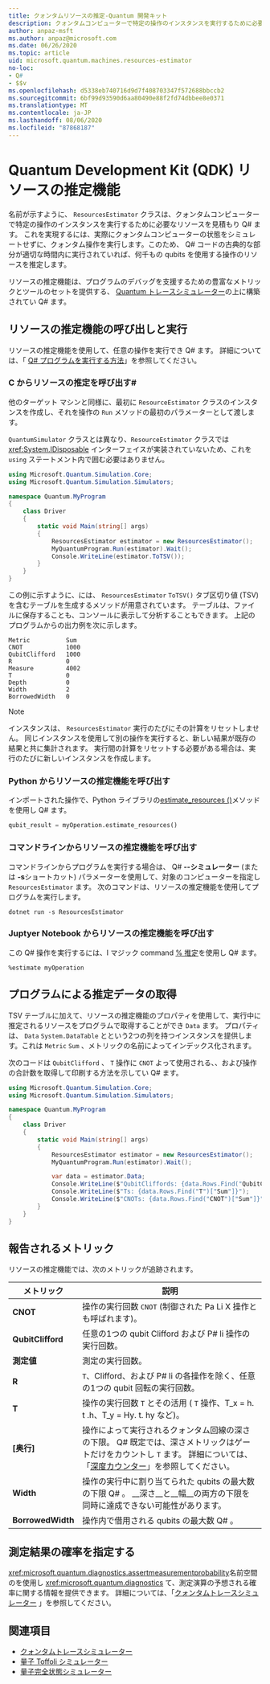 ```yaml
---
title: クォンタムリソースの推定-Quantum 開発キット
description: クォンタムコンピューターで特定の操作のインスタンスを実行するために必要なリソースを推定する、Microsoft QDK リソースの推定機能について説明し Q# ます。
author: anpaz-msft
ms.author: anpaz@microsoft.com
ms.date: 06/26/2020
ms.topic: article
uid: microsoft.quantum.machines.resources-estimator
no-loc:
- Q#
- $$v
ms.openlocfilehash: d5338eb740716d9d7f408703347f572688bbccb2
ms.sourcegitcommit: 6bf99d93590d6aa80490e88f2fd74dbbee8e0371
ms.translationtype: MT
ms.contentlocale: ja-JP
ms.lasthandoff: 08/06/2020
ms.locfileid: "87868187"
---
```

# <a name="quantum-development-kit-qdk-resources-estimator"></a>Quantum Development Kit (QDK) リソースの推定機能

名前が示すように、 `ResourcesEstimator` クラスは、クォンタムコンピューターで特定の操作のインスタンスを実行するために必要なリソースを見積もり Q# ます。 これを実現するには、実際にクォンタムコンピューターの状態をシミュレートせずに、クォンタム操作を実行します。このため、 Q# コードの古典的な部分が適切な時間内に実行されていれば、何千もの qubits を使用する操作のリソースを推定します。

リソースの推定機能は、プログラムのデバッグを支援するための豊富なメトリックとツールのセットを提供する、 [Quantum トレースシミュレーター](xref:microsoft.quantum.machines.qc-trace-simulator.intro)の上に構築されてい Q# ます。

## <a name="invoking-and-running-the-resources-estimator"></a>リソースの推定機能の呼び出しと実行

リソースの推定機能を使用して、任意の操作を実行でき Q# ます。 詳細については、「 [ Q# プログラムを実行する方法](xref:microsoft.quantum.guide.host-programs)」を参照してください。

### <a name="invoking-the-resources-estimator-from-c"></a>C からリソースの推定を呼び出す# 

他のターゲット マシンと同様に、最初に `ResourceEstimator` クラスのインスタンスを作成し、それを操作の `Run` メソッドの最初のパラメーターとして渡します。

`QuantumSimulator` クラスとは異なり、`ResourceEstimator` クラスでは <xref:System.IDisposable> インターフェイスが実装されていないため、これを `using` ステートメント内で囲む必要はありません。

```csharp
using Microsoft.Quantum.Simulation.Core;
using Microsoft.Quantum.Simulation.Simulators;

namespace Quantum.MyProgram
{
    class Driver
    {
        static void Main(string[] args)
        {
            ResourcesEstimator estimator = new ResourcesEstimator();
            MyQuantumProgram.Run(estimator).Wait();
            Console.WriteLine(estimator.ToTSV());
        }
    }
}
```

この例に示すように、には、 `ResourcesEstimator` `ToTSV()` タブ区切り値 (TSV) を含むテーブルを生成するメソッドが用意されています。 テーブルは、ファイルに保存することも、コンソールに表示して分析することもできます。 上記のプログラムからの出力例を次に示します。

```output
Metric          Sum
CNOT            1000
QubitClifford   1000
R               0
Measure         4002
T               0
Depth           0
Width           2
BorrowedWidth   0
```

> [!NOTE]
> インスタンスは、 `ResourcesEstimator` 実行のたびにその計算をリセットしません。 同じインスタンスを使用して別の操作を実行すると、新しい結果が既存の結果と共に集計されます。 実行間の計算をリセットする必要がある場合は、実行のたびに新しいインスタンスを作成します。

### <a name="invoking-the-resources-estimator-from-python"></a>Python からリソースの推定機能を呼び出す

インポートされた操作で、Python ライブラリの[estimate_resources ()](https://docs.microsoft.com/python/qsharp/qsharp.loader.qsharpcallable)メソッドを使用し Q# ます。

```python
qubit_result = myOperation.estimate_resources()
```

### <a name="invoking-the-resources-estimator-from-the-command-line"></a>コマンドラインからリソースの推定機能を呼び出す

コマンドラインからプログラムを実行する場合は、 Q# **--シミュレーター** (または **-s**ショートカット) パラメーターを使用して、対象のコンピューターを指定し `ResourcesEstimator` ます。 次のコマンドは、リソースの推定機能を使用してプログラムを実行します。 

```dotnetcli
dotnet run -s ResourcesEstimator
```

### <a name="invoking-the-resources-estimator-from-juptyer-notebooks"></a>Juptyer Notebook からリソースの推定機能を呼び出す

この Q# 操作を実行するには、I マジック command [% 推定](xref:microsoft.quantum.iqsharp.magic-ref.simulate)を使用し Q# ます。

```
%estimate myOperation
```

## <a name="programmatically-retrieving-the-estimated-data"></a>プログラムによる推定データの取得

TSV テーブルに加えて、リソースの推定機能のプロパティを使用して、実行中に推定されるリソースをプログラムで取得することができ `Data` ます。 プロパティは、 `Data` `System.DataTable` とという2つの列を持つインスタンスを提供します。これは `Metric` `Sum` 、メトリックの名前によってインデックス化されます。

次のコードは `QubitClifford` 、 `T` 操作に `CNOT` よって使用される、、および操作の合計数を取得して印刷する方法を示してい Q# ます。

```csharp
using Microsoft.Quantum.Simulation.Core;
using Microsoft.Quantum.Simulation.Simulators;

namespace Quantum.MyProgram
{
    class Driver
    {
        static void Main(string[] args)
        {
            ResourcesEstimator estimator = new ResourcesEstimator();
            MyQuantumProgram.Run(estimator).Wait();

            var data = estimator.Data;
            Console.WriteLine($"QubitCliffords: {data.Rows.Find("QubitClifford")["Sum"]}");
            Console.WriteLine($"Ts: {data.Rows.Find("T")["Sum"]}");
            Console.WriteLine($"CNOTs: {data.Rows.Find("CNOT")["Sum"]}");
        }
    }
}
```

## <a name="metrics-reported"></a>報告されるメトリック

リソースの推定機能では、次のメトリックが追跡されます。

|メトリック|説明|
|----|----|
|__CNOT__    |操作の実行回数 `CNOT` (制御された Pa Li X 操作とも呼ばれます)。|
|__QubitClifford__ |任意の1つの qubit Clifford および P# li 操作の実行回数。|
|__測定値__    |測定の実行回数。  |
|__R__    |`T`、Clifford、および P# li の各操作を除く、任意の1つの qubit 回転の実行回数。  |
|__T__    |操作の実行回数 `T` とその活用 ( `T` 操作、T_x = h. t .h、T_y = Hy. t. hy など)。  |
|__[奥行]__|操作によって実行されるクォンタム回線の深さの下限。 Q# 既定では、深さメトリックはゲートだけをカウントし `T` ます。 詳細については、「[深度カウンター](xref:microsoft.quantum.machines.qc-trace-simulator.depth-counter)」を参照してください。   |
|__Width__    |操作の実行中に割り当てられた qubits の最大数の下限 Q# 。 __深さ__と__幅__の両方の下限を同時に達成できない可能性があります。  |
|__BorrowedWidth__    |操作内で借用される qubits の最大数 Q# 。  |

## <a name="providing-the-probability-of-measurement-outcomes"></a>測定結果の確率を指定する

<xref:microsoft.quantum.diagnostics.assertmeasurementprobability>名前空間のを使用し <xref:microsoft.quantum.diagnostics> て、測定演算の予想される確率に関する情報を提供できます。 詳細については、「[クォンタムトレースシミュレーター](xref:microsoft.quantum.machines.qc-trace-simulator.intro) 」を参照してください。

## <a name="see-also"></a>関連項目

- [クォンタムトレースシミュレーター](xref:microsoft.quantum.machines.qc-trace-simulator.intro)
- [量子 Toffoli シミュレーター](xref:microsoft.quantum.machines.toffoli-simulator)
- [量子完全状態シミュレーター](xref:microsoft.quantum.machines.full-state-simulator) 